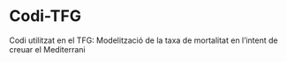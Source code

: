 # Codi-TFG
Codi utilitzat en el TFG: Modelització de la taxa de mortalitat en l’intent de creuar el Mediterrani
